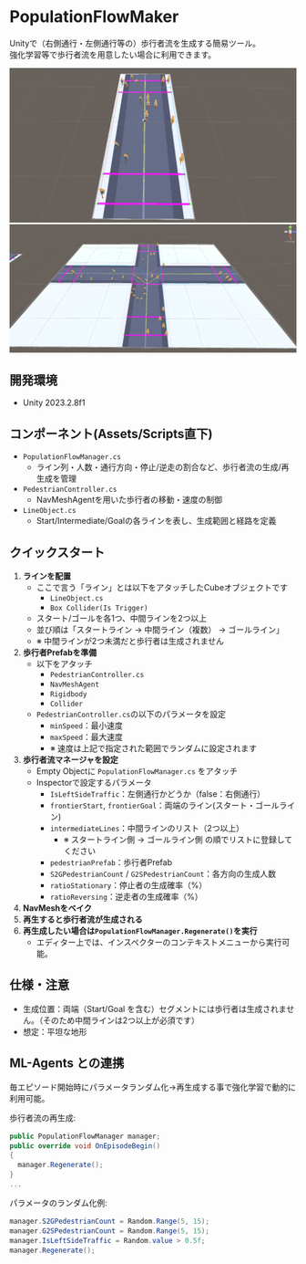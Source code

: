 # PopulationFlowMaker

Unityで（右側通行・左側通行等の）歩行者流を生成する簡易ツール。<br>
強化学習等で歩行者流を用意したい場合に利用できます。


![demo1](image/image1.png)
![demo2](image/image2.png)


## 開発環境

- Unity 2023.2.8f1


## コンポーネント(Assets/Scripts直下)

- `PopulationFlowManager.cs`
  - ライン列・人数・通行方向・停止/逆走の割合など、歩行者流の生成/再生成を管理
- `PedestrianController.cs`
  - NavMeshAgentを用いた歩行者の移動・速度の制御
- `LineObject.cs`
  - Start/Intermediate/Goalの各ラインを表し、生成範囲と経路を定義


## クイックスタート

1. **ラインを配置**
   - ここで言う「ライン」とは以下をアタッチしたCubeオブジェクトです
     - `LineObject.cs`
     - `Box Collider(Is Trigger)`
   - スタート/ゴールを各1つ、中間ラインを2つ以上
   - 並び順は「スタートライン → 中間ライン（複数） → ゴールライン」
   - ※ 中間ラインが2つ未満だと歩行者は生成されません
2. **歩行者Prefabを準備**
   - 以下をアタッチ
     - `PedestrianController.cs`
     - `NavMeshAgent`
     - `Rigidbody`
     - `Collider`
   - `PedestrianController.cs`の以下のパラメータを設定
     - `minSpeed`：最小速度
     - `maxSpeed`：最大速度
     - ※ 速度は上記で指定された範囲でランダムに設定されます
3. **歩行者流マネージャを設定**
   - Empty Objectに `PopulationFlowManager.cs` をアタッチ
   - Inspectorで設定するパラメータ
     - `IsLeftSideTraffic`：左側通行かどうか（false：右側通行）
     - `frontierStart`, `frontierGoal`：両端のライン(スタート・ゴールライン)
     - `intermediateLines`：中間ラインのリスト（2つ以上）
       - ※ スタートライン側 -> ゴールライン側 の順でリストに登録してください
     - `pedestrianPrefab`：歩行者Prefab
     - `S2GPedestrianCount` / `G2SPedestrianCount`：各方向の生成人数
     - `ratioStationary`：停止者の生成確率（%）
     - `ratioReversing`：逆走者の生成確率（%）
4. **NavMeshをベイク**
5. **再生すると歩行者流が生成される**
6. **再生成したい場合は`PopulationFlowManager.Regenerate()`を実行**
   - エディター上では、インスペクターのコンテキストメニューから実行可能。


## 仕様・注意

- 生成位置：両端（Start/Goal を含む）セグメントには歩行者は生成されません。（そのため中間ラインは2つ以上が必須です）
- 想定：平坦な地形


## ML-Agents との連携

毎エピソード開始時にパラメータランダム化→再生成する事で強化学習で動的に利用可能。

歩行者流の再生成:
```csharp
public PopulationFlowManager manager;
public override void OnEpisodeBegin()
{
  manager.Regenerate();
}
...
```

パラメータのランダム化例:
```csharp
manager.S2GPedestrianCount = Random.Range(5, 15);
manager.G2SPedestrianCount = Random.Range(5, 15);
manager.IsLeftSideTraffic = Random.value > 0.5f;
manager.Regenerate();
```
